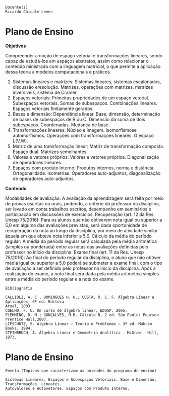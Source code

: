```
Docente(s)
Ricardo Chicalé Lemes
```

# Plano de Ensino

**Objetivos**

Compreender a noção de espaço vetorial e transformações lineares, sendo capaz de estudá-los
em espaços abstratos, assim como relacionar o conteúdo ministrado com a linguagem matricial,
o que permite a aplicação dessa teoria a modelos computacionais e práticos.

1. Sistemas lineares e matrizes: Sistemas lineares, sistemas escalonados, discussão eresolução.
Matrizes, operações com matrizes, matrizes inversíveis, sistema de Cramer.
2. Espaços vetoriais: Primeiras propriedades de um espaço vetorial. Subespaços vetoriais. Somas
de subespaços. Combinações lineares. Espaços vetoriais finitamente gerados.
3. Bases e dimensão: Dependência linear. Base, dimensão, determinação de bases de
subespaços de R ou C. Dimensão da soma de dois subespaços. Coordenadas. Mudança de base.
4. Transformações lineares: Núcleo e imagem. Isomorfismose automorfismos. Operações com
transformações lineares. O espaço L(V,W).
5. Matriz de uma transformação linear: Matriz de transformação composta. Espaço dual. Matrizes
semelhantes.
6. Valores e vetores próprios: Valores e vetores próprios. Diagonalização de operadores lineares.
7. Espaços com produto interno: Produtos internos, norma e distância. Ortogonalidade.
Isometrias. Operadores auto-adjuntos, diagonalização de operadores auto-adjuntos.

**Conteúdo**

Modalidades de avaliação: A avaliação da aprendizagem será feita por meio de provas escritas
ou orais, podendo, a critério do professor da disciplina, ser levado em conta trabalhos escritos,
desempenho em seminários e participação em discussões de exercícios.
Recuperação (art. 12 da Res. Unesp 75/2016): Para os alunos que não obtiverem nota igual ou
superior a 5,0 em alguma das avaliações previstas, será dada oportunidade de recuperação da
nota ao longo da disciplina, por meio de atividade similar àquela em que
obteve nota inferior a 5,0.
Cálculo da média do período regular: A média do período regular será calculada pela média
aritmética (simples ou ponderada) entre as notas das avaliações definidas pelo professor no
início da disciplina.
Exame final (art. 11 da Res. Unesp 75/2016): Ao final do período regular da disciplina, o aluno
que não obtiver média igual ou superior a 5,0 poderá se submeter a exame final, com o tipo de
avaliação a ser definido pelo professor no início da disciplina. Após a realização do exame, a nota
final será dada pela média aritmética simples entre a média do período regular e a nota do
exame.

```
Bibliografia
```
```
CALLIOLI, A. C., DOMINGUES H. H.; COSTA, R. C. F. Álgebra Linear e Aplicações, 6ª ed. Editora
Atual, 2003.
COELHO, F. U. Um curso de álgebra linear, EDUSP, 2005.
FLEMMING, D. M.; GONÇALVES, M.B. Cálculo B, 2 ed. São Paulo: Pearson Prentice Hall,2007.
LIPSCHUTZ, S. Álgebra Linear – Teoria e Problemas – 3ª ed. Makron Books, 1994.
STEINBRUCH, A. Álgebra Linear e Geometria Analítica - McGraw - Hill, 1973.
```

# Plano de Ensino

```
Ementa (Tópicos que caracterizam as unidades do programa de ensino)
```
```
Sistemas Lineares. Espaços e Subespaços Vetoriais. Base e Dimensão. Transformações. Lineares.
Autovalores e Autovetores. Espaços com Produto Interno.
```
